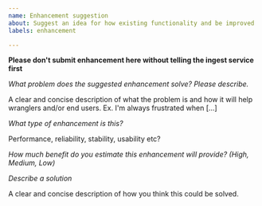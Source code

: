 ```yaml
---
name: Enhancement suggestion
about: Suggest an idea for how existing functionality and be improved
labels: enhancement

---
```


**Please don't submit enhancement here without telling the ingest service first**

*What problem does the suggested enhancement solve? Please describe.*

A clear and concise description of what the problem is and how it will help wranglers and/or end users. Ex. I'm always frustrated when [...]

*What type of enhancement is this?*

Performance, reliability, stability, usability etc?

*How much benefit do you estimate this enhancement will provide? (High, Medium, Low)*

*Describe a solution*

A clear and concise description of how you think this could be solved.

